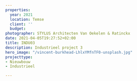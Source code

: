 ```yaml
---
properties:
  year: 2021
  location: Temse
  client: ''
  budget: 
photographer: STYLUS Architecten Van Oekelen & Ratinckx
date: 2021-04-05T19:27:52+02:00
title: INDU03
description: Industrieel project 3
hero_image: "/vincent-burkhead-LhlxYMfnTF0-unsplash.jpg"
projecttype:
- Nieuwbouw
- Industrieel

---
```

